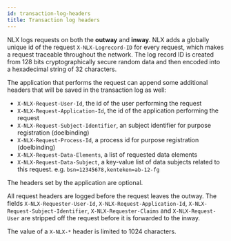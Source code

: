 ```yaml
---
id: transaction-log-headers
title: Transaction log headers
---
```


NLX logs requests on both the **outway** and **inway**. NLX adds a globally unique id of the request `X-NLX-Logrecord-ID` for every request, which makes a request traceable throughout the network. The log record ID is created from 128 bits cryptographically secure random data and then encoded into a hexadecimal string of 32 characters.

The application that performs the request can append some additional headers that will be saved in the transaction log as well:

* `X-NLX-Request-User-Id`, the id of the user performing the request
* `X-NLX-Request-Application-Id`, the id of the application performing the request
* `X-NLX-Request-Subject-Identifier`, an subject identifier for purpose registration (doelbinding)
* `X-NLX-Request-Process-Id`, a process id for purpose registration (doelbinding)
* `X-NLX-Request-Data-Elements`, a list of requested data elements
* `X-NLX-Request-Data-Subject`, a key-value list of data subjects related to this request. e.g. `bsn=12345678,kenteken=ab-12-fg`

The headers set by the application are optional.

All request headers are logged before the request leaves the outway. The fields `X-NLX-Requester-User-Id`, `X-NLX-Request-Application-Id`, `X-NLX-Request-Subject-Identifier`, `X-NLX-Requester-Claims` and `X-NLX-Request-User` are stripped off the request before it is forwarded to the inway.

The value of a `X-NLX-*` header is limited to 1024 characters.
